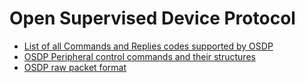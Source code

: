 # Open Supervised Device Protocol

* [List of all Commands and Replies codes supported by OSDP][1]
* [OSDP Peripheral control commands and their structures][2]
* [OSDP raw packet format][3]

[1]: osdp-commands-and-replies.md
[2]: osdp-command-structure.md
[3]: osdp-packet-structure.md
